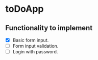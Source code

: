 # toDoApp

## Functionality to implement
- [x] Basic form input.
- [ ] Form input validation.
- [ ] Login with password.
